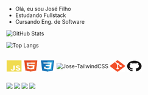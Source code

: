 -  Olá, eu sou José Filho
-  Estudando Fullstack
-  Cursando Eng. de Software

![GitHub Stats](https://github-readme-stats.vercel.app/api?username=JoseFilho0&theme=transparent&bg_color=000&border_color=30A3DC&show_icons=true&icon_color=30A3DC&title_color=E94D5F&text_color=FFF&hide_title=true&hide=stars)


![Top Langs](https://github-readme-stats-git-masterrstaa-rickstaa.vercel.app/api/top-langs/?username=JoseFilho0&layout=compact&bg_color=000&border_color=30A3DC&title_color=E94D5F&text_color=FFF)

<div style="display: inline_block"><br>
  <img align="center" alt="Jose-Js" height="30" width="40" src="https://raw.githubusercontent.com/devicons/devicon/master/icons/javascript/javascript-plain.svg">
  <img align="center" alt="Jose-HTML" height="30" width="40" src="https://raw.githubusercontent.com/devicons/devicon/master/icons/html5/html5-original.svg">
  <img align="center" alt="Jose-CSS" height="30" width="40" src="https://raw.githubusercontent.com/devicons/devicon/master/icons/css3/css3-original.svg">
  <img align="center" alt="Jose-TailwindCSS" height="30" width="40"  src="https://cdn.jsdelivr.net/gh/devicons/devicon@latest/icons/tailwindcss/tailwindcss-original.svg" />
  <img align="center" alt="Jose-Git" height="30" width="40" src="https://raw.githubusercontent.com/devicons/devicon/master/icons/git/git-original.svg">
  <img align="center" alt="Jose-Git" height="30" width="40" src="https://raw.githubusercontent.com/devicons/devicon/master/icons/github/github-original.svg">
</div>



##
 
<div> 

   <a href="https://www.linkedin.com/in/jos%C3%A9-andrade-filho-82a23a301/" target="_blank"><img src="https://img.shields.io/badge/-LinkedIn-%230077B5?style=for-the-badge&logo=linkedin&logoColor=white" target="_blank"></a>
     <a href = "mailto:josefilhocontatos0@gmail.com"><img src="https://img.shields.io/badge/-Gmail-%23333?style=for-the-badge&logo=gmail&logoColor=white" target="_blank"></a>
     <a href="https://discord.com/channels/821364094878613524/822446282593271820" target="_blank"><img src="https://img.shields.io/badge/Discord-7289DA?style=for-the-badge&logo=discord&logoColor=white" target="_blank"></a> 
  <a href="https://www.instagram.com/josefilho1_/" target="_blank"><img src="https://img.shields.io/badge/-Instagram-%23E4405F?style=for-the-badge&logo=instagram&logoColor=white" target="_blank"></a> 

  
   
  
  
</div>
